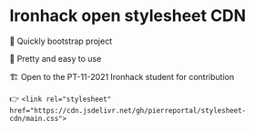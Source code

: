 # Ironhack open stylesheet CDN

🚀 Quickly bootstrap project

💅 Pretty and easy to use

🏗 Open to the PT-11-2021 Ironhack student for contribution

👉 `<link rel="stylesheet" href="https://cdn.jsdelivr.net/gh/pierreportal/stylesheet-cdn/main.css">`
